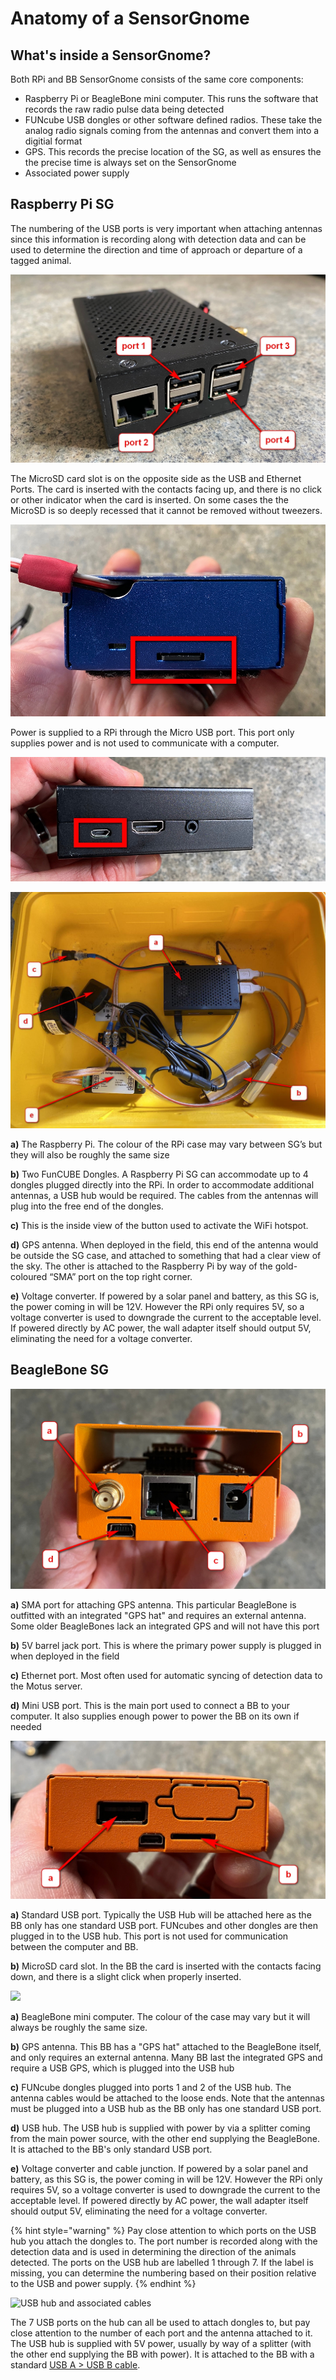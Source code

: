 # Anatomy of a SensorGnome

## What's inside a SensorGnome?

Both RPi and BB SensorGnome consists of the same core components:

* Raspberry Pi or BeagleBone mini computer. This runs the software that records the raw radio pulse data being detected
* FUNcube USB dongles or other software defined radios. These take the analog radio signals coming from the antennas and convert them into a digitial format 
* GPS. This records the precise location of the SG, as well as ensures the the precise time is always set on the SensorGnome
* Associated power supply 

## Raspberry Pi SG

The numbering of the USB ports is very important when attaching antennas since this information is recording along with detection data and can be used to determine the direction and time of approach or departure of a tagged animal.

![](../.gitbook/assets/rpiports.jpg)

The MicroSD card slot is on the opposite side as the USB and Ethernet Ports. The card is inserted with the contacts facing up, and there is no click or other indicator when the card is inserted. On some cases the the MicroSD is so deeply recessed that it cannot be removed without tweezers.

![MicroSD card is inserted with the gold contacts facing up](../.gitbook/assets/rpisdslot.jpg)

Power is supplied to a RPi through the Micro USB port. This port only supplies power and is not used to communicate with a computer. 

![Micro USB port on a Raspberry Pi](../.gitbook/assets/rpi5v.jpg)

![The primary components inside a typical Raspberry Pi SensorGnome](../.gitbook/assets/sginternal.jpg)

**a\)** The Raspberry Pi. The colour of the RPi case may vary between SG’s but they will also be roughly the same size

**b\)** Two FunCUBE Dongles. A Raspberry Pi SG can accommodate up to 4 dongles plugged directly into the RPi. In order to accommodate additional antennas, a USB hub would be required. The cables from the antennas will plug into the free end of the dongles.

**c\)** This is the inside view of the button used to activate the WiFi hotspot.

**d\)** GPS antenna. When deployed in the field, this end of the antenna would be outside the SG case, and attached to something that had a clear view of the sky. The other is attached to the Raspberry Pi by way of the gold-coloured “SMA” port on the top right corner.

**e\)** Voltage converter. If powered by a solar panel and battery, as this SG is, the power coming in will be 12V. However the RPi only requires 5V, so a voltage converter is used to downgrade the current to the acceptable level. If powered directly by AC power, the wall adapter itself should output 5V, eliminating the need for a voltage converter.

## BeagleBone SG

![](../.gitbook/assets/bbports3.jpg)

**a\)** SMA port for attaching GPS antenna. This particular BeagleBone is outfitted with an integrated "GPS hat" and requires an external antenna. Some older BeagleBones lack an integrated GPS and will not have this port 

**b\)** 5V barrel jack port. This is where the primary power supply is plugged in when deployed in the field

**c\)** Ethernet port. Most often used for automatic syncing of detection data to the Motus server.

**d\)** Mini USB port. This is the main port used to connect a BB to your computer. It also supplies enough power to power the BB on its own if needed

![Secondary ports of a BeagleBone](../.gitbook/assets/bbports2%20%281%29.jpg)

**a\)** Standard USB port. Typically the USB Hub will be attached here as the BB only has one standard USB port. FUNcubes and other dongles are then plugged in to the USB hub. This port is not used for communication between the computer and BB.

**b\)** MicroSD card slot. In the BB the card is inserted with the contacts facing down, and there is a slight click when properly inserted.

![](../.gitbook/assets/bbsg.jpg)

**a\)** BeagleBone mini computer. The colour of the case may vary but it will always be roughly the same size.

**b\)** GPS antenna. This BB has a "GPS hat" attached to the BeagleBone itself, and only requires an external antenna. Many BB last the integrated GPS and require a USB GPS, which is plugged into the USB hub

**c\)** FUNcube dongles plugged into ports 1 and 2 of the USB hub. The antenna cables would be attached to the loose ends. Note that the antennas must be plugged into a USB hub as the BB only has one standard USB port.

**d\)** USB hub. The USB hub is supplied with power by via a splitter coming from the main power source, with the other end supplying the BeagleBone. It is attached to the BB's only standard USB port.

**e\)** Voltage converter and cable junction. If powered by a solar panel and battery, as this SG is, the power coming in will be 12V. However the RPi only requires 5V, so a voltage converter is used to downgrade the current to the acceptable level. If powered directly by AC power, the wall adapter itself should output 5V, eliminating the need for a voltage converter.

{% hint style="warning" %}
Pay close attention to which ports on the USB hub you attach the dongles to. The port number is recorded along with the detection data and is used in determining the direction of the animals detected. The ports on the USB hub are labelled 1 through 7. If the label is missing, you can determine the numbering based on their position relative to the USB and power supply. 
{% endhint %}

![USB hub and associated cables](../.gitbook/assets/usbhub%20%281%29%20%281%29.jpg)

The 7 USB ports on the hub can all be used to attach dongles to, but pay close attention to the number of each port and the antenna attached to it. The USB hub is supplied with 5V power, usually by way of a splitter \(with the other end supplying the BB with power\). It is attached to the BB with a standard [USB A &gt;  USB B cable](https://www.bhphotovideo.com/images/images2500x2500/Pearstone_USB_AB10_USB_2_0_Type_A_689978.jpg). 

